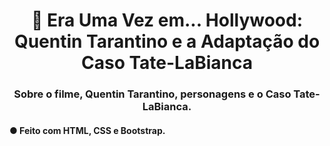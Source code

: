 <h1 align="center"> 🎥 Era Uma Vez em... Hollywood: Quentin Tarantino e a Adaptação do Caso Tate-LaBianca</h1>
<h3 align="center">Sobre o filme, Quentin Tarantino, personagens e o Caso Tate-LaBianca.</h3>
<h4> ● Feito com HTML, CSS e Bootstrap.</h4>
